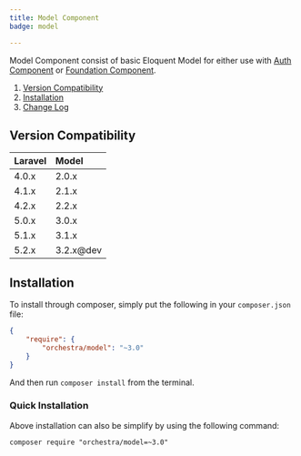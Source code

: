 ```yaml
---
title: Model Component
badge: model

---
```


Model Component consist of basic Eloquent Model for either use with [Auth Component]({doc-url}/components/auth) or [Foundation Component]({doc-url}/components/foundation).

1. [Version Compatibility](#compatibility)
2. [Installation](#installation)
3. [Change Log]({doc-url}/components/model/changes#v3-1)

<a name="compatibility"></a>
## Version Compatibility

Laravel    | Model
:----------|:----------
 4.0.x     | 2.0.x
 4.1.x     | 2.1.x
 4.2.x     | 2.2.x
 5.0.x     | 3.0.x
 5.1.x     | 3.1.x
 5.2.x     | 3.2.x@dev

<a name="installation"></a>
## Installation

To install through composer, simply put the following in your `composer.json` file:

```json
{
	"require": {
		"orchestra/model": "~3.0"
	}
}
```

And then run `composer install` from the terminal.

<a name="quick-installation"></a>
### Quick Installation

Above installation can also be simplify by using the following command:

    composer require "orchestra/model=~3.0"
